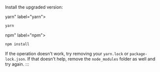 Install the upgraded version:



yarn" label="yarn">

```bash
yarn
```



npm" label="npm">

```bash
npm install
```






If the operation doesn't work, try removing your `yarn.lock` or `package-lock.json`. If that doesn't help, remove the `node_modules` folder as well and try again.
:::
